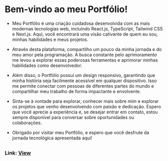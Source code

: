 # Bem-vindo ao meu Portfólio!

- Meu Portfólio é uma criação cuidadosa desenvolvida com as mais modernas tecnologias web, incluindo React.js, TypeScript, Tailwind CSS e Next.js. Aqui, você encontrará uma visão cativante de quem eu sou, minhas habilidades e meus projetos.

- Através desta plataforma, compartilho um pouco da minha jornada e do meu amor pela programação. A busca constante pelo aprimoramento me levou a explorar essas poderosas ferramentas e aprimorar minhas habilidades como desenvolvedor.

- Além disso, o Portfólio possui um design responsivo, garantindo que minha história seja facilmente acessível em qualquer dispositivo. Isso me permite conectar com pessoas de diferentes partes do mundo e compartilhar meu trabalho de forma impactante e envolvente.

- Sinta-se à vontade para explorar, conhecer mais sobre mim e explorar os projetos que venho desenvolvendo com paixão e dedicação. Espero que você aprecie a experiência e, se desejar entrar em contato, estou sempre disponível para conversar sobre oportunidades ou colaborações.

- Obrigado por visitar meu Portfólio, e espero que você desfrute da jornada tecnológica apresentada aqui!
##
### Link: <a href="https://portfolio-joao-felipe.vercel.app/" target="_blank">View</a>



